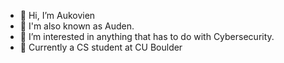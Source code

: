 - 👋 Hi, I’m Aukovien
- 🌟 I'm also known as Auden.
- 👀 I’m interested in anything that has to do with Cybersecurity.
- 🌱 Currently a CS student at CU Boulder

<!--- 
- 💞️ I’m looking to collaborate on ...
- 📫 How to reach me ...
--->

<!---
-![Top Langs](https://github-readme-stats.vercel.app/api/top-langs/?username=aukovien&hide=html,shell&theme=tokyonight)
--->

<!---
Aukovien/Aukovien is a ✨ special ✨ repository because its `README.md` (this file) appears on your GitHub profile.
You can click the Preview link to take a look at your changes.
--->

